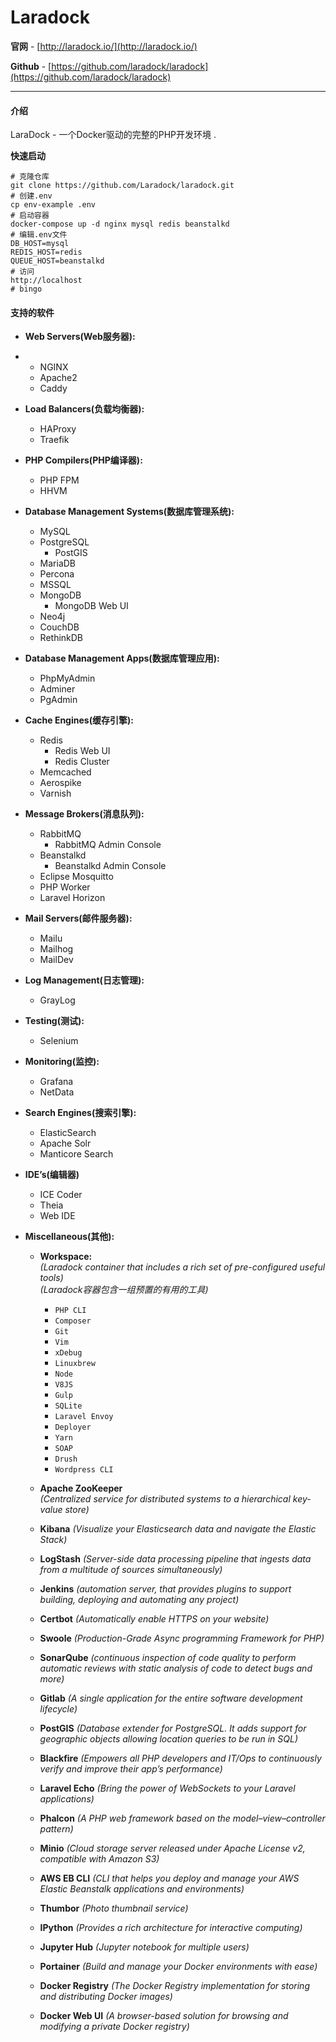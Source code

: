 # Laradock

**官网** - [http://laradock.io/](http://laradock.io/)

**Github** - [https://github.com/laradock/laradock](https://github.com/laradock/laradock)

---

#### 介绍

LaraDock - 一个Docker驱动的完整的PHP开发环境 .

**快速启动**

```
# 克隆仓库
git clone https://github.com/Laradock/laradock.git
# 创建.env
cp env-example .env
# 启动容器
docker-compose up -d nginx mysql redis beanstalkd
# 编辑.env文件
DB_HOST=mysql
REDIS_HOST=redis
QUEUE_HOST=beanstalkd
# 访问
http://localhost
# bingo
```

#### 支持的软件

* **Web Servers\(Web服务器\):**
* * NGINX
  * Apache2
  * Caddy
* **Load Balancers\(负载均衡器\):**
  * HAProxy
  * Traefik
* **PHP Compilers\(PHP编译器\):**
  * PHP FPM
  * HHVM
* **Database Management Systems\(数据库管理系统\):**
  * MySQL
  * PostgreSQL
    * PostGIS
  * MariaDB
  * Percona
  * MSSQL
  * MongoDB
    * MongoDB Web UI
  * Neo4j
  * CouchDB
  * RethinkDB
* **Database Management Apps\(数据库管理应用\):**
  * PhpMyAdmin
  * Adminer
  * PgAdmin
* **Cache Engines\(缓存引擎\):**
  * Redis
    * Redis Web UI
    * Redis Cluster
  * Memcached
  * Aerospike
  * Varnish
* **Message Brokers\(消息队列\):**
  * RabbitMQ
    * RabbitMQ Admin Console
  * Beanstalkd
    * Beanstalkd Admin Console
  * Eclipse Mosquitto
  * PHP Worker
  * Laravel Horizon
* **Mail Servers\(邮件服务器\):**
  * Mailu
  * Mailhog
  * MailDev
* **Log Management\(日志管理\):**
  * GrayLog
* **Testing\(测试\):**
  * Selenium
* **Monitoring\(监控\):**
  * Grafana
  * NetData
* **Search Engines\(搜索引擎\):**
  * ElasticSearch
  * Apache Solr
  * Manticore Search
* **IDE’s\(编辑器\)**
  * ICE Coder
  * Theia
  * Web IDE
* **Miscellaneous\(其他\):**

  * **Workspace:**  
    _\(Laradock container that includes a rich set of pre-configured useful tools\)_  
    _\(Laradock容器包含一组预置的有用的工具\)_

    * `PHP CLI`
    * `Composer`
    * `Git`
    * `Vim`
    * `xDebug`
    * `Linuxbrew`
    * `Node`
    * `V8JS`
    * `Gulp`
    * `SQLite`
    * `Laravel Envoy`
    * `Deployer`
    * `Yarn`
    * `SOAP`
    * `Drush`
    * `Wordpress CLI`

  * **Apache ZooKeeper**  
    _\(Centralized service for distributed systems to a hierarchical key-value store\)_

  * **Kibana**
    _\(Visualize your Elasticsearch data and navigate the Elastic Stack\)_
  * **LogStash**
    _\(Server-side data processing pipeline that ingests data from a multitude of sources simultaneously\)_
  * **Jenkins**
    _\(automation server, that provides plugins to support building, deploying and automating any project\)_
  * **Certbot**
    _\(Automatically enable HTTPS on your website\)_
  * **Swoole**
    _\(Production-Grade Async programming Framework for PHP\)_
  * **SonarQube**
    _\(continuous inspection of code quality to perform automatic reviews with static analysis of code to detect bugs and more\)_
  * **Gitlab**
    _\(A single application for the entire software development lifecycle\)_
  * **PostGIS**
    _\(Database extender for PostgreSQL. It adds support for geographic objects allowing location queries to be run in SQL\)_
  * **Blackfire**
    _\(Empowers all PHP developers and IT/Ops to continuously verify and improve their app’s performance\)_
  * **Laravel Echo**
    _\(Bring the power of WebSockets to your Laravel applications\)_
  * **Phalcon**
    _\(A PHP web framework based on the model–view–controller pattern\)_
  * **Minio**
    _\(Cloud storage server released under Apache License v2, compatible with Amazon S3\)_
  * **AWS EB CLI**
    _\(CLI that helps you deploy and manage your AWS Elastic Beanstalk applications and environments\)_
  * **Thumbor**
    _\(Photo thumbnail service\)_
  * **IPython**
    _\(Provides a rich architecture for interactive computing\)_
  * **Jupyter Hub**
    _\(Jupyter notebook for multiple users\)_
  * **Portainer**
    _\(Build and manage your Docker environments with ease\)_
  * **Docker Registry**
    _\(The Docker Registry implementation for storing and distributing Docker images\)_
  * **Docker Web UI**
    _\(A browser-based solution for browsing and modifying a private Docker registry\)_



